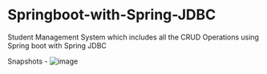 # Springboot-with-Spring-JDBC
Student Management System which includes all the CRUD Operations using Spring boot with Spring JDBC


Snapshots - 
![image](https://github.com/PPC2001/Springboot-with-Spring-JDBC/assets/107803628/463e57d0-cdce-4997-aeab-6dd2e5b79066)
